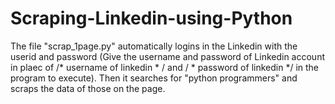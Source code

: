 # Scraping-Linkedin-using-Python
The file "scrap_1page.py" automatically logins in the Linkedin with the userid and password (Give the username and password of Linkedin account in plaec of /* username of linkedin * / and / * password of linkedin */ in the program to execute).
Then it searches for "python programmers" and scraps the data of those on the page.
